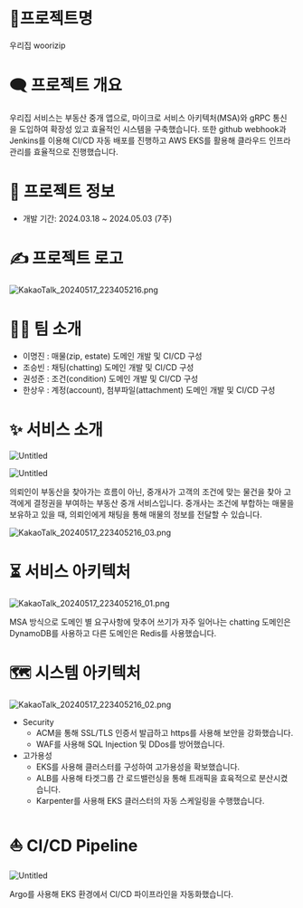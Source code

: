 # 📍프로젝트명

우리집 woorizip

# 🗨️ 프로젝트 개요

우리집 서비스는 부동산 중개 앱으로, 마이크로 서비스 아키텍처(MSA)와 gRPC 통신을 도입하여 확장성 있고 효율적인 시스템을 구축했습니다. 또한 github webhook과 Jenkins를 이용해 CI/CD 자동 배포를 진행하고 AWS EKS를 활용해 클라우드 인프라 관리를 효율적으로 진행했습니다. 

# 💫 프로젝트 정보

- 개발 기간: 2024.03.18 ~ 2024.05.03 (7주)

# ✍️ 프로젝트 로고

![KakaoTalk_20240517_223405216.png](%E1%84%8B%E1%85%AE%E1%84%85%E1%85%B5%E1%84%8C%E1%85%B5%E1%86%B8%20woorizip%20-%20zip%2054448b75c7274cb79ada95e356c3f017/79aa1575-0602-4be2-b362-9c3a1ee6c58b.png)

# 👩‍💻 팀 소개

- 이명진 : 매물(zip, estate) 도메인 개발 및 CI/CD 구성
- 조승빈 : 채팅(chatting) 도메인 개발 및 CI/CD 구성
- 권성준 : 조건(condition) 도메인 개발 및 CI/CD 구성
- 한상우 : 계정(account), 첨부파일(attachment) 도메인 개발 및 CI/CD 구성

# ✨ 서비스 소개

![Untitled](%E1%84%8B%E1%85%AE%E1%84%85%E1%85%B5%E1%84%8C%E1%85%B5%E1%86%B8%20woorizip%20-%20zip%2054448b75c7274cb79ada95e356c3f017/Untitled.png)

![Untitled](%E1%84%8B%E1%85%AE%E1%84%85%E1%85%B5%E1%84%8C%E1%85%B5%E1%86%B8%20woorizip%20-%20zip%2054448b75c7274cb79ada95e356c3f017/Untitled%201.png)

의뢰인이 부동산을 찾아가는 흐름이 아닌, 중개사가 고객의 조건에 맞는 물건을 찾아 고객에게 결정권을 부여하는 부동산 중개 서비스입니다. 중개사는 조건에 부합하는 매물을 보유하고 있을 때, 의뢰인에게 채팅을 통해 매물의 정보를 전달할 수 있습니다.

![KakaoTalk_20240517_223405216_03.png](%E1%84%8B%E1%85%AE%E1%84%85%E1%85%B5%E1%84%8C%E1%85%B5%E1%86%B8%20woorizip%20-%20zip%2054448b75c7274cb79ada95e356c3f017/KakaoTalk_20240517_223405216_03.png)

# ⏳ 서비스 아키텍처

![KakaoTalk_20240517_223405216_01.png](%E1%84%8B%E1%85%AE%E1%84%85%E1%85%B5%E1%84%8C%E1%85%B5%E1%86%B8%20woorizip%20-%20zip%2054448b75c7274cb79ada95e356c3f017/KakaoTalk_20240517_223405216_01.png)

MSA 방식으로 도메인 별 요구사항에 맞추어 쓰기가 자주 일어나는 chatting 도메인은 DynamoDB를 사용하고 다른 도메인은 Redis를 사용했습니다.

# 🗺️ 시스템 아키텍처

![KakaoTalk_20240517_223405216_02.png](%E1%84%8B%E1%85%AE%E1%84%85%E1%85%B5%E1%84%8C%E1%85%B5%E1%86%B8%20woorizip%20-%20zip%2054448b75c7274cb79ada95e356c3f017/KakaoTalk_20240517_223405216_02.png)

- Security
    - ACM을 통해 SSL/TLS 인증서 발급하고 https를 사용해 보안을 강화했습니다.
    - WAF를 사용해 SQL Injection 및 DDos를 방어했습니다.
- 고가용성
    - EKS를 사용해 클러스터를 구성하여 고가용성을 확보했습니다.
    - ALB를 사용해 타겟그룹 간 로드밸런싱을 통해 트래픽을 효육적으로 분산시켰습니다.
    - Karpenter를 사용해 EKS 클러스터의 자동 스케일링을 수행했습니다.
    

# ⛵ CI/CD Pipeline

![Untitled](%E1%84%8B%E1%85%AE%E1%84%85%E1%85%B5%E1%84%8C%E1%85%B5%E1%86%B8%20woorizip%20-%20zip%2054448b75c7274cb79ada95e356c3f017/8ce4c42a-d1b4-4f34-8310-3d0741d5ee10.png)

Argo를 사용해 EKS 환경에서 CI/CD 파이프라인을 자동화했습니다.
